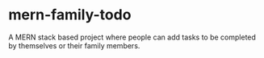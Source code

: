 # mern-family-todo

A MERN stack based project where people can add tasks to be completed by themselves or their family members.
